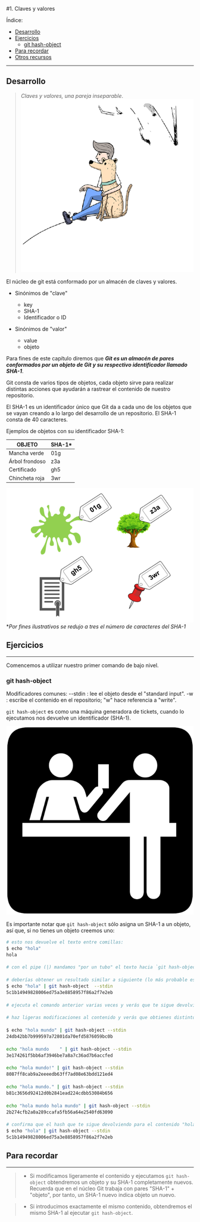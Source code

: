 #1. Claves y valores

Índice:

- [Desarrollo](2_claves_y_valores.md#desarrollo)
- [Ejercicios](2_claves_y_valores.md#ejercicios)
	- [git hash-object](2_claves_y_valores.md#git-hash-object)
- [Para recordar](2_claves_y_valores.md#para-recordar)
- [Otros recursos](2_claves_y_valores.md#recursos)


----


## Desarrollo

 > _Claves y valores, una pareja inseparable_.
![alt](imagenes/claves_y_valores.png) 

El núcleo de git está conformado por un almacén de claves y valores.

- Sinónimos de "clave"
	- key
	- SHA-1
	- Identificador o ID

- Sinónimos de "valor"
	- value 
	- objeto
	

Para fines de este capítulo diremos que **_Git es un almacén de pares conformados por un objeto de Git y su respectivo identificador llamado SHA-1_**. 

Git consta de varios tipos de objetos, cada objeto sirve para realizar distintas acciones que ayudarán a rastrear el contenido de nuestro repositorio.

El SHA-1 es un identificador único que Git da a cada uno de los objetos que se vayan creando a lo largo del desarrollo de un repositorio. El SHA-1 consta de 40 caracteres.

Ejemplos de objetos con su identificador SHA-1:

| OBJETO | SHA-1* |
| ---- | ---- |
| Mancha verde | 01g |
| Árbol frondoso| z3a |
| Certificado | gh5 |
| Chincheta roja | 3wr 





![alt](imagenes/sha-1.png) 
*_Por fines ilustrativos se redujo a tres el número de caracteres del SHA-1_

## Ejercicios
----

Comencemos a utilizar nuestro primer comando de bajo nivel.

### git hash-object

Modificadores comunes:
	--stdin : lee el objeto desde el "standard input".
	-w : escribe el contenido en el repositorio; "w" hace referencia a "write".
 
 `git hash-object` es como una máquina generadora de tickets, cuando lo ejecutamos nos devuelve un identificador (SHA-1).
 
 ![alt](imagenes/dame_un_ticket.png) 
 
 Es importante notar que `git hash-object` sólo asigna un SHA-1 a un objeto, así que, si no tienes un objeto creemos uno:
 
```bash 
# esto nos devuelve el texto entre comillas:
$ echo "hola"
hola

# con el pipe (|) mandamos "por un tubo" el texto hacia `git hash-object` para que lo convierta en un objeto y le asigne un SHA-1.

# deberías obtener un resultado similar a siguiente (lo más probable es que el SHA-1 que te asigne Git sea diferente pero debe tener 40 caracteres)
$ echo "hola" | git hash-object  --stdin
5c1b14949828006ed75a3e8858957f86a2f7e2eb

# ejecuta el comando anterior varias veces y verás que te sigue devolviendo el mismo SHA-1.

# haz ligeras modificaciones al contenido y verás que obtienes distintos SHA-1 por más ligera que sea la modificación que hagas:

$ echo "hola mundo" | git hash-object --stdin
24db42bb7b999597a72801da70efd5876059bc0b

echo "hola mundo    " | git hash-object --stdin
3e174261f5bb6af3946be7a8a7c36ad7b6accfed

echo "hola mundo!" | git hash-object --stdin
8087ff8cab9a2eeeedb63ff7ad08e63bdd121ed4

echo "hola mundo." | git hash-object --stdin
b81c3656d92412d0b2841ead224cdbb53084b656

echo "hola mundo hola mundo" | git hash-object --stdin
2b274cfb2a0a289ccafa5fb56a64e2540fd63090

# confirma que el hash que te sigue devolviendo para el contenido "hola" sigue siendo el mismo:
$ echo "hola" | git hash-object --stdin
5c1b14949828006ed75a3e8858957f86a2f7e2eb

```

## Para recordar
---
> - Si modificamos ligeramente el contenido y ejecutamos `git hash-object` obtendremos un objeto y su SHA-1 completamente nuevos.
Recuerda que en el núcleo Git trabaja con pares "SHA-1" + "objeto", por tanto, un SHA-1 nuevo indica objeto un nuevo.

> - Si introducimos exactamente el mismo contenido, obtendremos el mismo SHA-1 al ejecutar  `git hash-object`.





